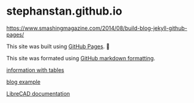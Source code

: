 # stephanstan.github.io
https://www.smashingmagazine.com/2014/08/build-blog-jekyll-github-pages/

This site was built using [GitHub Pages](https://pages.github.com/). :panda_face:

This site was formated using [GitHub markdown formatting](https://help.github.com/articles/basic-writing-and-formatting-syntax/).

[information with tables](https://help.github.com/articles/organizing-information-with-tables/)

[blog example](docs/blog.md)

[LibreCAD documentation](docs/librecad.md)

